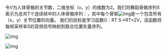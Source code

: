 令V为人体骨骼的关节数，二维坐标（x，y）的维数为2。我们将舞蹈骨骼序列X表示为总共T个连续帧中的人体骨骼序列：，其中每个骨架![img](http://latex.codecogs.com/gif.latex?\X\inR^{T×2V})是一个包含所有（x，y）关节位置的向量。 我们的目标是学习函数G：RT S→RT×2V，该函数将每帧采样率S的音频信号映射到联合位置矢量序列。

![img](http://latex.codecogs.com/gif.latex?\\X\inR^{T\times2V})

![img](http://latex.codecogs.com/gif.latex?\X\inR^{T\times2V})